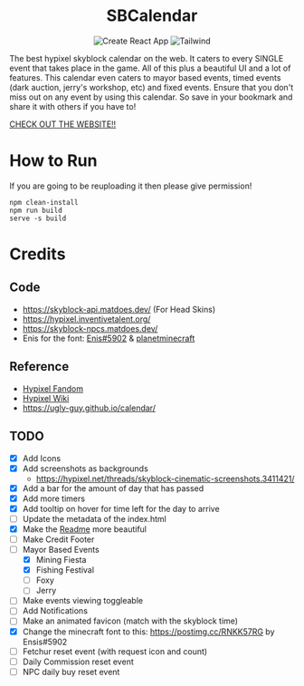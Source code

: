 <div align="center">

# SBCalendar

![Create React App](https://img.shields.io/badge/Create_React_App-09D3AC?logo=createreactapp&style=for-the-badge&logoColor=white)
![Tailwind](https://img.shields.io/badge/Tailwind_CSS-06B6D4?logo=TailwindCSS&style=for-the-badge&logoColor=white)

</div>

The best hypixel skyblock calendar on the web. It caters to every SINGLE event that takes place in the game. All of this plus a beautiful UI and a lot of features. This calendar even caters to mayor based events, timed events (dark auction, jerry's workshop, etc) and fixed events. Ensure that you don't miss out on any event by using this calendar. So save in your bookmark and share it with others if you have to!

[CHECK OUT THE WEBSITE!!](https://fschatbot.github.io/Skyblock-Calendar/)

# How to Run

If you are going to be reuploading it then please give permission!

```
npm clean-install
npm run build
serve -s build
```

# Credits

## Code

- https://skyblock-api.matdoes.dev/ (For Head Skins)
- https://hypixel.inventivetalent.org/
- https://skyblock-npcs.matdoes.dev/
- Enis for the font: [Enis#5902](http://discordapp.com/users/999059797796204594) & [planetminecraft](https://www.planetminecraft.com/member/ensis/)

## Reference

- [Hypixel Fandom](https://hypixel-skyblock.fandom.com/wiki/Hypixel_SkyBlock_Wiki)
- [Hypixel Wiki](https://wiki.hypixel.net/)
- https://ugly-guy.github.io/calendar/

## TODO

- [x] Add Icons
- [x] Add screenshots as backgrounds
  - https://hypixel.net/threads/skyblock-cinematic-screenshots.3411421/
- [x] Add a bar for the amount of day that has passed
- [x] Add more timers
- [x] Add tooltip on hover for time left for the day to arrive
- [ ] Update the metadata of the index.html
- [x] Make the [Readme](README.md) more beautiful
- [ ] Make Credit Footer
- [ ] Mayor Based Events
  - [x] Mining Fiesta
  - [x] Fishing Festival
  - [ ] Foxy
  - [ ] Jerry
- [ ] Make events viewing toggleable
- [ ] Add Notifications
- [ ] Make an animated favicon (match with the skyblock time)
- [x] Change the minecraft font to this: https://postimg.cc/RNKK57RG by Ensis#5902
- [ ] Fetchur reset event (with request icon and count)
- [ ] Daily Commission reset event
- [ ] NPC daily buy reset event
